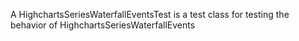 A HighchartsSeriesWaterfallEventsTest is a test class for testing the behavior of HighchartsSeriesWaterfallEvents